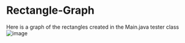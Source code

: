 # Rectangle-Graph
Here is a graph of the rectangles created in the Main.java tester class
![image](https://user-images.githubusercontent.com/101340703/168173468-03b86f27-0bdf-4138-aec3-af01e084c9c1.png)
